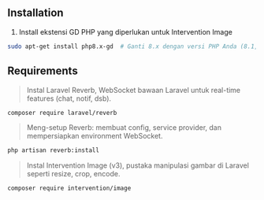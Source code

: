 ## Installation
1. Install ekstensi GD PHP yang diperlukan untuk Intervention Image
```bash
sudo apt-get install php8.x-gd  # Ganti 8.x dengan versi PHP Anda (8.1, 8.2, dll)r
```

## Requirements
> Instal Laravel Reverb, WebSocket bawaan Laravel untuk real-time features (chat, notif, dsb).
```bash
composer require laravel/reverb
```

> Meng-setup Reverb: membuat config, service provider, dan mempersiapkan environment WebSocket.
```bash
php artisan reverb:install
```
> Instal Intervention Image (v3), pustaka manipulasi gambar di Laravel seperti resize, crop, encode.

```bash
composer require intervention/image
```